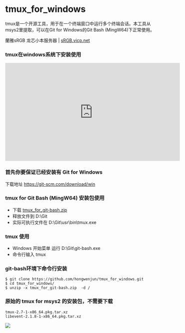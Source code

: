 # tmux_for_windows
tmux是一个开源工具，用于在一个终端窗口中运行多个终端会话。本工具从msys2里提取，可以在Git for Windows的Git Bash (MingW64)下正常使用。

蘭雅sRGB 龙芯小本服务器 | [sRGB.vicp.net](http://sRGB.vicp.net)

### tmux在windows系统下安装使用
<iframe width="560" height="315" src="https://youtu.be/zSUwczhdtKI" frameborder="0" allowfullscreen></iframe>

### 首先你要保证已经安装有 Git for Windows
下载地址 https://git-scm.com/download/win

### tmux for Git Bash (MingW64) 安装包使用
- 下载  [tmux_for_git-bash.zip](https://github.com/hongwenjun/tmux_for_windows/raw/master/tmux_for_git-bash.zip)
- 释放文件到 D:\Git
- 实际可执行文件在 D:\Git\usr\bin\tmux.exe

### tmux 使用
- Windows 开始菜单 运行 D:\Git\git-bash.exe
- 命令行输入 tmux

### git-bash环境下命令行安装

    $ git clone https://github.com/hongwenjun/tmux_for_windows.git
    $ cd tmux_for_windows/
    $ unzip -x tmux_for_git-bash.zip  -d /

### 原始的 tmux for msys2 的安装包，不需要下载
    tmux-2.7-1-x86_64.pkg.tar.xz
    libevent-2.1.8-1-x86_64.pkg.tar.xz

![](https://raw.githubusercontent.com/hongwenjun/tmux_for_windows/master/tmux_for_windows.png)


